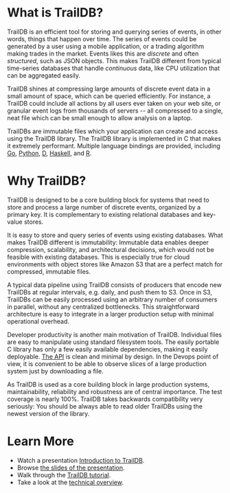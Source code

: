 
# What is TrailDB?

TrailDB is an efficient tool for storing and querying series of events,
in other words, things that happen over time. The series of events
could be generated by a user using a mobile application, or a trading
algorithm making trades in the market. Events likes this are *discrete*
and often *structured*, such as JSON objects. This makes TrailDB different
from typical time-series databases that handle *continuous* data, like CPU
utilization that can be aggregated easily.

TrailDB shines at compressing large amounts of discrete event data in a
small amount of space, which can be queried efficiently. For instance,
a TrailDB could include all actions by all users ever taken on your web
site, or granular event logs from thousands of servers -- all compressed
to a single, neat file which can be small enough to allow
analysis on a laptop.

TrailDBs are immutable files which your application can create and
access using the TrailDB library. The TrailDB library is implemented in
C that makes it extremely performant. Multiple language bindings are
provided, including [Go](https://github.com/traildb/traildb-go),
[Python](https://github.com/traildb/traildb-python),
[D](https://github.com/traildb/traildb-d),
[Haskell](https://github.com/traildb/traildb-haskell),
and [R](https://github.com/traildb/traildb-r).


# Why TrailDB?

TrailDB is designed to be a core building block for systems that need
to store and process a large number of discrete events, organized by a
primary key. It is complementary to existing relational databases and
key-value stores.

It is easy to store and query series of events using existing databases.
What makes TrailDB different is immutability: Immutable data enables
deeper compression, scalability, and architectural decisions, which
would not be feasible with existing databases. This is especially true
for cloud environments with object stores like Amazon S3 that are a
perfect match for compressed, immutable files.

A typical data pipeline using TrailDB consists of producers that encode
new TrailDBs at regular intervals, e.g. daily, and push them to S3.
Once in S3, TrailDBs can be easily processed using an arbitrary number
of consumers in parallel, without any centralized bottlenecks. This
straightforward architecture is easy to integrate in a larger production
setup with minimal operational overhead.

Developer productivity is another main motivation of TrailDB. Individual
files are easy to manipulate using standard filesystem tools. The easily
portable C library has only a few easily available dependencies,
making it easily deployable. [The API](api) is clean and minimal by design.
In the Devops point of view, it is convenient to be able to observe
slices of a large production system just by downloading a file.

As TrailDB is used as a core building block in large production systems,
maintainability, reliability and robustness are of central importance.
The test coverage is nearly 100%. TrailDB takes backwards compatibility
very seriously: You should be always able to read older TrailDBs using
the newest version of the library.

# Learn More

 - Watch a presentation [Introduction to TrailDB](https://www.youtube.com/watch?v=ondmDAMWEtg).
 - Browse [the slides of the presentation](http://slides.com/villetuulos/intro-to-traildb#/).
 - Walk through the [TrailDB tutorial](tutorial).
 - Take a look at the [technical overview](technical_overview).
